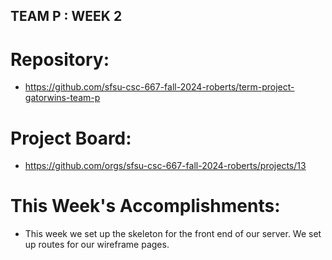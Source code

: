 ## TEAM P : WEEK 2 

# Repository:
- https://github.com/sfsu-csc-667-fall-2024-roberts/term-project-gatorwins-team-p

# Project Board:
- https://github.com/orgs/sfsu-csc-667-fall-2024-roberts/projects/13

# This Week's Accomplishments:
- This week we set up the skeleton for the front end of our server. We set up routes for our wireframe pages.